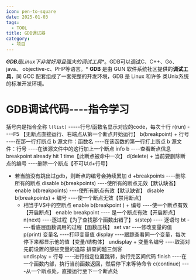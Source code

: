 ```yaml
---
icon: pen-to-square
date: 2025-01-03
tags:
  - TOOL
title: GDB调试器
category:
  - 项目
---
```

***GDB**是**Linux**下非常好用且强大的**调试工具**。GDB可以调试C、C++、Go、java、 objective-c、PHP等语言。* **GDB** 是由 GUN 软件系统社区提供的**调试工具**，同 GCC 配套组成了一套完整的开发环境，GDB 是 Linux 和许多 类Unix系统的标准开发环境。

# GDB调试代码----指令学习
括号内是指令全称
`l(list)`                            -----行号/函数名显示对应的code，每次十行
r(run)                                  ----F5 【无断点直接运行、右端点从第一个断点开始运行】
b(breakpoint) + 行号         ----在那一行打断点
b 源文件：函数名              ----在该函数的第一行打上断点
b 源文件：行号                  ----在该源文件中的这行加上一个断点
info b                                  ----查看断点信息
	breakpoint already hit 1 time【此断点被命中一次】
d(delete) + 当前要删除断点的编号        ----删除一个断点【不可以d+行号】
- 若当前没有跳出过gdb，则断点的编号会持续累加
d +breakpoints                   ----删除所有的断点
disable  b(breakpoints)       ----使所有的断点无效【默认缺省】
enable  b(breakpoints)       ----使所有断点有效【默认缺省】
disable  b(breakpoints)  +  编号                  ----使一个断点无效【禁用断点】
  - 相当于VS中的空断点
enable   b(breakpoint )   +  编号                 ----使一个断点有效【开启断点】
enable breakpoint   ----  是一个断点有效【开启断点】
n(next)                               ----逐过程【为了查找那个函数出错了】
s(step)                               ---- 逐语句
bt                                      ----看底层函数调用的过程【函数压栈】
set  var                              ----修改变量的值
p(print)  变量名                 ----打印变量值
display                               ----跟踪查看同一个变量，每次停下来都显示他的值【变量/结构体】
undisplay  +  变量名编号  ----取消对先前设置的那些变量的追踪
排查问题三剑客\
undisplay   +   行号           ----进行指定位置跳转，执行完区间代码
finish                                  ----在一个函数内部，执行当前函数返回，然后停下来等待命令
c(continue)                         ----从一个断点处，直接运行至下一个断点处
